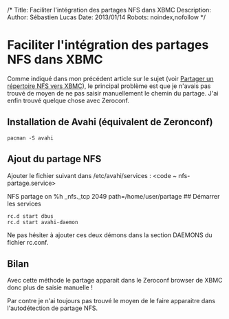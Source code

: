 /*
Title: Faciliter l'intégration des partages NFS dans XBMC
Description: 
Author: Sébastien Lucas
Date: 2013/01/14
Robots: noindex,nofollow
*/
# Faciliter l'intégration des partages NFS dans XBMC

Comme indiqué dans mon précédent article sur le sujet (voir [Partager un répertoire NFS vers XBMC](/blog/archlinux-xbmc-nfs)), le principal problème est que je n'avais pas trouvé de moyen de ne pas saisir manuellement le chemin du partage. J'ai enfin trouvé quelque chose avec Zeroconf.

## Installation de Avahi (équivalent de Zeronconf)

	
	pacman -S avahi

## Ajout du partage NFS

Ajouter le fichier suivant dans /etc/avahi/services :
<code ~ nfs-partage.service>
<?xml version="1.0" standalone='no'?>
 <!DOCTYPE service-group SYSTEM "avahi-service.dtd">
 <service-group>
   <name replace-wildcards="yes">NFS partage on %h</name>
   <service>
     <type>_nfs._tcp</type>
     <port>2049</port>
     <txt-record>path=/home/user/partage</txt-record>
   </service>
 </service-group>
</code> 
## Démarrer les services

	
	rc.d start dbus
	rc.d start avahi-daemon


Ne pas hésiter à ajouter ces deux démons dans la section DAEMONS du fichier rc.conf.
## Bilan

Avec cette méthode le partage apparait dans le Zeroconf browser de XBMC donc plus de saisie manuelle !

Par contre je n'ai toujours pas trouvé le moyen de le faire apparaitre dans l'autodétection de partage NFS.
